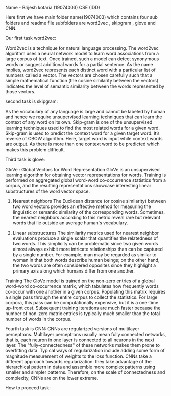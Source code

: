 
Name - Brijesh kotaria (19074003) CSE (IDD)

Here first we have main folder name(19074003) which contains four sub folders and readme file 
subfolders are word2vec , skipgram , glove and CNN.

Our first task word2vec:

Word2vec is a technique for natural language processing. The word2vec algorithm uses a neural network model to learn word associations from a large corpus of text. Once trained, such a model can detect synonymous words or suggest additional words for a partial sentence. As the name implies, word2vec represents each distinct word with a particular list of numbers called a vector. The vectors are chosen carefully such that a simple mathematical function (the cosine similarity between the vectors) indicates the level of semantic similarity between the words represented by those vectors.

second task is skipgram:

As the vocabulary of any language is large and cannot be labeled by human and hence we require unsupervised learning techniques that can learn the context of any word on its own. Skip-gram is one of the unsupervised learning techniques used to find the most related words for a given word.
Skip-gram is used to predict the context word for a given target word. It’s reverse of CBOW algorithm. Here, target word is input while context words are output. As there is more than one context word to be predicted which makes this problem difficult.

Third task is glove:

GloVe : Global Vectors for Word Representation
GloVe is an unsupervised learning algorithm for obtaining vector representations for words. Training is performed on aggregated global word-word co-occurrence statistics from a corpus, and the resulting representations showcase interesting linear substructures of the word vector space. 
 
1.   Nearest neighbors
The Euclidean distance (or cosine similarity) between two word vectors provides an effective method for measuring the linguistic or semantic similarity of the corresponding words. Sometimes, the nearest neighbors according to this metric reveal rare but relevant words that lie outside an average human's vocabulary. 

2.   Linear substructures
The similarity metrics used for nearest neighbor evaluations produce a single scalar that quantifies the relatedness of two words. This simplicity can be problematic since two given words almost always exhibit more intricate relationships than can be captured by a single number. For example, man may be regarded as similar to woman in that both words describe human beings; on the other hand, the two words are often considered opposites since they highlight a primary axis along which humans differ from one another.

Training
The GloVe model is trained on the non-zero entries of a global word-word co-occurrence matrix, which tabulates how frequently words co-occur with one another in a given corpus. Populating this matrix requires a single pass through the entire corpus to collect the statistics. For large corpora, this pass can be computationally expensive, but it is a one-time up-front cost. Subsequent training iterations are much faster because the number of non-zero matrix entries is typically much smaller than the total number of words in the corpus. 

Fourth task is CNN:
CNNs are regularized versions of multilayer perceptrons. Multilayer perceptrons usually mean fully connected networks, that is, each neuron in one layer is connected to all neurons in the next layer. The "fully-connectedness" of these networks makes them prone to overfitting data. Typical ways of regularization include adding some form of magnitude measurement of weights to the loss function. CNNs take a different approach towards regularization: they take advantage of the hierarchical pattern in data and assemble more complex patterns using smaller and simpler patterns. Therefore, on the scale of connectedness and complexity, CNNs are on the lower extreme.


How to proceed task:
